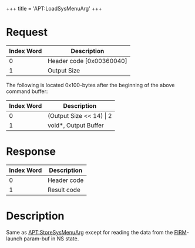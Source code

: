 +++
title = 'APT:LoadSysMenuArg'
+++

# Request

| Index Word | Description                |
|------------|----------------------------|
| 0          | Header code \[0x00360040\] |
| 1          | Output Size                |

The following is located 0x100-bytes after the beginning of the above
command buffer:

| Index Word | Description                |
|------------|----------------------------|
| 0          | (Output Size \<\< 14) \| 2 |
| 1          | void\*, Output Buffer      |

# Response

| Index Word | Description |
|------------|-------------|
| 0          | Header code |
| 1          | Result code |

# Description

Same as [<APT:StoreSysMenuArg>](APT:StoreSysMenuArg "wikilink") except
for reading the data from the [FIRM](FIRM "wikilink")-launch param-buf
in NS state.
